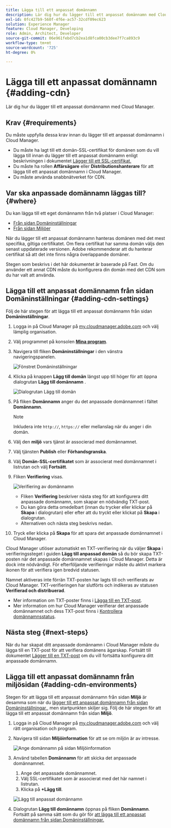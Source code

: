 ```yaml
---
title: Lägga till ett anpassat domännamn
description: Lär dig hur du lägger till ett anpassat domännamn med Cloud Manager.
exl-id: 0fc427b9-560f-4f6e-ac57-32cdf09ec623
solution: Experience Manager
feature: Cloud Manager, Developing
role: Admin, Architect, Developer
source-git-commit: 06e961febd7cb2ea1d8fca00cb3dee7f7ca893c9
workflow-type: tm+mt
source-wordcount: '725'
ht-degree: 0%

---
```



# Lägga till ett anpassat domännamn {#adding-cdn}

Lär dig hur du lägger till ett anpassat domännamn med Cloud Manager.

## Krav {#requirements}

Du måste uppfylla dessa krav innan du lägger till ett anpassat domännamn i Cloud Manager.

* Du måste ha lagt till ett domän-SSL-certifikat för domänen som du vill lägga till innan du lägger till ett anpassat domännamn enligt beskrivningen i dokumentet [Lägger till ett SSL-certifikat.](/help/implementing/cloud-manager/managing-ssl-certifications/add-ssl-certificate.md)
* Du måste ha rollen **Affärsägare** eller **Distributionshanterare** för att lägga till ett anpassat domännamn i Cloud Manager.
* Du måste använda snabbnätverket för CDN.

## Var ska anpassade domännamn läggas till? {#where}

Du kan lägga till ett eget domännamn från två platser i Cloud Manager:

* [Från sidan Domäninställningar](#adding-cdn-settings)
* [Från sidan Miljöer](#adding-cdn-environments)

När du lägger till ett anpassat domännamn hanteras domänen med det mest specifika, giltiga certifikatet. Om flera certifikat har samma domän väljs den senast uppdaterade versionen. Adobe rekommenderar att du hanterar certifikat så att det inte finns några överlappande domäner.

Stegen som beskrivs i det här dokumentet är baserade på Fast. Om du använder ett annat CDN måste du konfigurera din domän med det CDN som du har valt att använda.

## Lägga till ett anpassat domännamn från sidan Domäninställningar {#adding-cdn-settings}

Följ de här stegen för att lägga till ett anpassat domännamn från sidan **Domäninställningar**.

1. Logga in på Cloud Manager på [my.cloudmanager.adobe.com](https://my.cloudmanager.adobe.com/) och välj lämplig organisation.

1. Välj programmet på konsolen **[Mina program](/help/implementing/cloud-manager/navigation.md#my-programs)**.

1. Navigera till fliken **Domäninställningar** i den vänstra navigeringspanelen.

   ![Fönstret Domäninställningar](/help/implementing/cloud-manager/assets/cdn/cdn-create.png)

1. Klicka på knappen **Lägg till domän** längst upp till höger för att öppna dialogrutan **Lägg till domännamn** .

   ![Dialogrutan Lägg till domän](/help/implementing/cloud-manager/assets/cdn/add-cdn1.png)

1. På fliken **Domännamn** anger du det anpassade domännamnet i fältet **Domännamn**.

   >[!NOTE]
   >
   >Inkludera inte `http://`, `https://` eller mellanslag när du anger i din domän.

1. Välj den **miljö** vars tjänst är associerad med domännamnet.

1. Välj tjänsten **Publish** eller **Förhandsgranska**.

1. Välj **Domän-SSL-certifikatet** som är associerat med domännamnet i listrutan och välj **Fortsätt**.

1. Fliken **Verifiering** visas.

   ![Verifiering av domännamn](/help/implementing/cloud-manager/assets/cdn/cdn-create6.png)

   * Fliken **Verifiering** beskriver nästa steg för att konfigurera ditt anpassade domännamn, som skapar en nödvändig TXT-post.
   * Du kan göra detta omedelbart (innan du trycker eller klickar på **Skapa** i dialogrutan) eller efter att du tryckt eller klickat på **Skapa** i dialogrutan.
   * Alternativen och nästa steg beskrivs nedan.

1. Tryck eller klicka på **Skapa** för att spara det anpassade domännamnet i Cloud Manager.

Cloud Manager utlöser automatiskt en TXT-verifiering när du väljer **Skapa** i verifieringssteget i guiden **Lägg till anpassad domän** så du bör skapa TXT-posten när det anpassade domännamnet skapas i Cloud Manager. Detta är dock inte nödvändigt. För efterföljande verifieringar måste du aktivt markera ikonen för att verifiera igen bredvid statusen.

Namnet aktiveras inte förrän TXT-posten har lagts till och verifierats av Cloud Manager. TXT-verifieringen har slutförts och indikeras av statusen **Verifierad och distribuerad**.

* Mer information om TXT-poster finns i [Lägga till en TXT-post](/help/implementing/cloud-manager/custom-domain-names/add-text-record.md).
* Mer information om hur Cloud Manager verifierar det anpassade domännamnet och dess TXT-post finns i [Kontrollera domännamnsstatus](/help/implementing/cloud-manager/custom-domain-names/check-domain-name-status.md).

## Nästa steg {#next-steps}

När du har skapat ditt anpassade domännamn i Cloud Manager måste du lägga till en TXT-post för att verifiera domänens ägarskap. Fortsätt till dokumentet [Lägger till en TXT-post](/help/implementing/cloud-manager/custom-domain-names/add-text-record.md) om du vill fortsätta konfigurera ditt anpassade domännamn.

## Lägga till ett anpassat domännamn från miljösidan {#adding-cdn-environments}

Stegen för att lägga till ett anpassat domännamn från sidan **Miljö** är desamma som när du [lägger till ett anpassat domännamn från sidan Domäninställningar,](#adding-cdn-settings), men startpunkten skiljer sig. Följ de här stegen för att lägga till ett anpassat domännamn från sidan **Miljö**.

1. Logga in på Cloud Manager på [my.cloudmanager.adobe.com](https://my.cloudmanager.adobe.com/) och välj rätt organisation och program.

1. Navigera till sidan **Miljöinformation** för att se om miljön är av intresse.

   ![Ange domännamn på sidan Miljöinformation](/help/implementing/cloud-manager/assets/cdn/cdn-create4.png)

1. Använd tabellen **Domännamn** för att skicka det anpassade domännamnet.

   1. Ange det anpassade domännamnet.
   1. Välj SSL-certifikatet som är associerat med det här namnet i listrutan.
   1. Klicka på **+Lägg till**.

   ![Lägg till anpassat domännamn](/help/implementing/cloud-manager/assets/cdn/cdn-create3.png)

1. Dialogrutan **Lägg till domännamn** öppnas på fliken **Domännamn**. Fortsätt på samma sätt som du gör för [att lägga till ett anpassat domännamn från sidan Domäninställningar.](#adding-cdn-settings)
